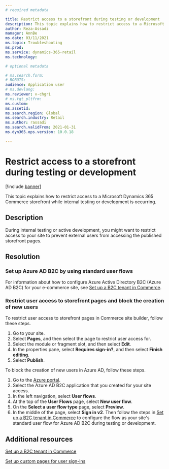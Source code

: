 ```yaml
---
# required metadata

title: Restrict access to a storefront during testing or development
description: This topic explains how to restrict access to a Microsoft Dynamics 365 Commerce storefront while internal testing or development is occurring.
author: Reza-Assadi
manager: AnnBe
ms.date: 03/11/2021
ms.topic: Troubleshooting
ms.prod: 
ms.service: dynamics-365-retail
ms.technology: 

# optional metadata

# ms.search.form: 
# ROBOTS: 
audience: Application user
# ms.devlang: 
ms.reviewer: v-chgri
# ms.tgt_pltfrm: 
ms.custom: 
ms.assetid: 
ms.search.region: Global
ms.search.industry: Retail
ms.author: rassadi
ms.search.validFrom: 2021-01-31
ms.dyn365.ops.version: 10.0.18

---
```


# Restrict access to a storefront during testing or development

[!include [banner](../../includes/banner.md)]

This topic explains how to restrict access to a Microsoft Dynamics 365 Commerce storefront while internal testing or development is occurring.

## Description

During internal testing or active development, you might want to restrict access to your site to prevent external users from accessing the published storefront pages.

## Resolution

### Set up Azure AD B2C by using standard user flows

For information about how to configure Azure Active Directory B2C (Azure AD B2C) for your e-commerce site, see [Set up a B2C tenant in Commerce](../set-up-b2c-tenant.md).

### Restrict user access to storefront pages and block the creation of new users

To restrict user access to storefront pages in Commerce site builder, follow these steps.

1. Go to your site.
1. Select **Pages**, and then select the page to restrict user access for.
1. Select the module or fragment slot, and then select **Edit**.
1. In the properties pane, select **Requires sign-in?**, and then select **Finish editing**.
1. Select **Publish**.

To block the creation of new users in Azure AD, follow these steps.

1. Go to the [Azure portal](https://portal.azure.com/).
1. Select the Azure AD B2C application that you created for your site access.
1. In the left navigation, select **User flows**.
1. At the top of the **User Flows** page, select **New user flow**.
1. On the **Select a user flow type** page, select **Preview**.
1. In the middle of the page, select **Sign in v2**. Then follow the steps in [Set up a B2C tenant in Commerce](../set-up-b2c-tenant.md) to configure the flow as your site's standard user flow for Azure AD B2C during testing or development.

## Additional resources

[Set up a B2C tenant in Commerce](../set-up-b2c-tenant.md)

[Set up custom pages for user sign-ins](../custom-pages-user-logins.md)
